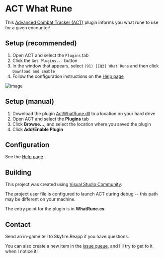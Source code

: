 ﻿# ACT What Rune

This [Advanced Combat Tracker (ACT)](http://advancedcombattracker.com/) plugin informs you what rune to use for a given encounter!

## Setup (recommended)
1. Open ACT and select the `Plugins` tab
2. Click the `Get Plugins...` button
3. In the window that appears, select `(91) [EQ2] What Rune` and then click `Download and Enable`
4. Follow the configuration instructions on the [Help page](https://github.com/eq2reapp/ActWhatRune/wiki/Help)

![image](https://user-images.githubusercontent.com/93482228/203447274-b41b714d-8ab5-4b1b-a606-0f22dd9b0719.png)

## Setup (manual)
1. Download the plugin [ActWhatRune.dll](https://github.com/eq2reapp/ActWhatRune/blob/main/bin/Release/ActWhatRune.dll?raw=true) to a location on your hard drive
2. Open ACT and select the __Plugins__ tab
3. Click __Browse...__, and select the location where you saved the plugin
4. Click __Add/Enable Plugin__

## Configuration
See the [Help page](https://github.com/eq2reapp/ActWhatRune/wiki/Help).

## Building
This project was created using [Visual Studio Community](https://visualstudio.microsoft.com/vs/community/).

The project user file is configured to launch ACT during debug -- this path may be different on your machine.

The entry point for the plugin is in __WhatRune.cs__.

## Contact
Send an in-game tell to Skyfire.Reapp if you have questions.

You can also create a new item in the [issue queue](https://github.com/eq2reapp/ActWhatRune/issues), and I'll try to get to it when I notice it!
